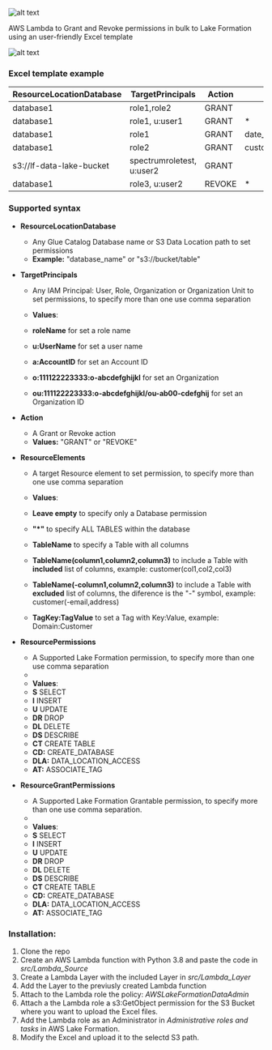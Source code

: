 ![alt text](https://i.ibb.co/bF3Ts2F/excel-to-lf-logo.png)

 AWS Lambda to Grant and Revoke permissions in bulk to Lake Formation using an user-friendly Excel template

![alt text](https://i.ibb.co/xXgGv2Q/excel-to-lf-process.png")

### Excel template example

| ResourceLocationDatabase | TargetPrincipals | Action | ResourceElements | ResourcePermissions	| ResourceGrantPermissions |
| --- | --- | --- | --- | --- | --- |
|database1	|role1,role2	|GRANT|		|CT,A,DR| |	
|database1	|role1, u:user1	|GRANT|	*	|S,I,U,DR|S,I,U,DR|
|database1	|role1|	GRANT	|date_dim,time_dim,ship_mode|	*	| |
|database1	|role2|	GRANT	|customer(c_first_name,c_last_name,c_email_address)|	S	| |
|s3://lf-data-lake-bucket|spectrumroletest, u:user2	|GRANT	| |	DLA	| |
|database1	|role3, u:user2	|REVOKE|	*	|S,I,U,DR	|S,I,U,DR |

### Supported syntax

* **ResourceLocationDatabase** 
  * Any Glue Catalog Database name or S3 Data Location path to set permissions
  * **Example:** "database_name" or "s3://bucket/table"

* **TargetPrincipals**
  * Any IAM Principal: User, Role, Organization or Organization Unit to set permissions, to specify more than one use comma separation
 
  * **Values**:
  * **roleName** for set a role name
  * **u:UserName** for set a user name
  * **a:AccountID** for set an Account ID
  * **o:111122223333:o-abcdefghijkl** for set an Organization
  * **ou:111122223333:o-abcdefghijkl/ou-ab00-cdefghij** for set an Organization ID
 
* **Action**
  * A Grant or Revoke action
  * **Values:** "GRANT" or "REVOKE"
  
* **ResourceElements**
  * A target Resource element to set permission, to specify more than one use comma separation

  * **Values**:
  * **Leave empty** to specify only a Database permission
  * **"*"** to specify ALL TABLES within the database
  * **TableName** to specify a Table with all columns
  * **TableName(column1,column2,column3)** to include a Table with **included** list of columns, example: customer(col1,col2,col3)
  * **TableName(-column1,column2,column3)** to include a Table with **excluded** list of columns, the diference is the "-" symbol, example: customer(-email,address)
  * **TagKey:TagValue** to set a Tag with Key:Value, example: Domain:Customer

* **ResourcePermissions**

  * A Supported Lake Formation permission, to specify more than one use comma separation
  * 
  * **Values**:
  * **S** SELECT
  * **I** INSERT
  * **U** UPDATE
  * **DR** DROP
  * **DL** DELETE
  * **DS** DESCRIBE
  * **CT** CREATE TABLE
  * **CD:** CREATE_DATABASE
  * **DLA:** DATA_LOCATION_ACCESS
  * **AT:** ASSOCIATE_TAG

* **ResourceGrantPermissions**

  * A Supported Lake Formation Grantable permission, to specify more than one use comma separation.
  * 
  * **Values**:
  * **S** SELECT
  * **I** INSERT
  * **U** UPDATE
  * **DR** DROP
  * **DL** DELETE
  * **DS** DESCRIBE
  * **CT** CREATE TABLE
  * **CD:** CREATE_DATABASE
  * **DLA:** DATA_LOCATION_ACCESS
  * **AT:** ASSOCIATE_TAG

### Installation:

1. Clone the repo
2. Create an AWS Lambda function with Python 3.8 and paste the code in *src/Lambda_Source*
3. Create a Lambda Layer with the included Layer in *src/Lambda_Layer*
4. Add the Layer to the previusly created Lambda function
5. Attach to the Lambda role the policy: *AWSLakeFormationDataAdmin* 
6. Attach a the Lambda role a s3:GetObject permission for the S3 Bucket where you want to upload the Excel files.
7. Add the Lambda role as an Administrator in *Administrative roles and tasks* in AWS Lake Formation.
8. Modify the Excel and upload it to the selectd S3 path.















